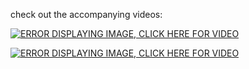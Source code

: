 check out the accompanying videos:

[![ERROR DISPLAYING IMAGE, CLICK HERE FOR VIDEO](https://img.youtube.com/vi/aDyfrArLPyw/0.jpg)](https://www.youtube.com/watch?v=aDyfrArLPyw)

[![ERROR DISPLAYING IMAGE, CLICK HERE FOR VIDEO](https://img.youtube.com/vi/jcS0IedxztU/0.jpg)](https://www.youtube.com/watch?v=jcS0IedxztU)

